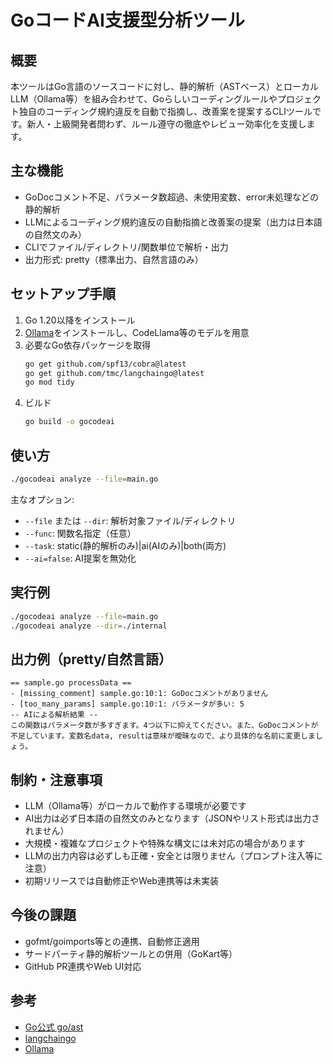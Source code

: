 # GoコードAI支援型分析ツール

## 概要

本ツールはGo言語のソースコードに対し、静的解析（ASTベース）とローカルLLM（Ollama等）を組み合わせて、Goらしいコーディングルールやプロジェクト独自のコーディング規約違反を自動で指摘し、改善案を提案するCLIツールです。新人・上級開発者問わず、ルール遵守の徹底やレビュー効率化を支援します。

## 主な機能

- GoDocコメント不足、パラメータ数超過、未使用変数、error未処理などの静的解析
- LLMによるコーディング規約違反の自動指摘と改善案の提案（出力は日本語の自然文のみ）
- CLIでファイル/ディレクトリ/関数単位で解析・出力
- 出力形式: pretty（標準出力、自然言語のみ）

## セットアップ手順

1. Go 1.20以降をインストール
2. [Ollama](https://ollama.com/)をインストールし、CodeLlama等のモデルを用意
3. 必要なGo依存パッケージを取得
   ```sh
   go get github.com/spf13/cobra@latest
   go get github.com/tmc/langchaingo@latest
   go mod tidy
   ```
4. ビルド
   ```sh
   go build -o gocodeai
   ```

## 使い方

```sh
./gocodeai analyze --file=main.go
```

主なオプション:
- `--file` または `--dir`: 解析対象ファイル/ディレクトリ
- `--func`: 関数名指定（任意）
- `--task`: static(静的解析のみ)|ai(AIのみ)|both(両方)
- `--ai=false`: AI提案を無効化

## 実行例

```sh
./gocodeai analyze --file=main.go
./gocodeai analyze --dir=./internal
```

## 出力例（pretty/自然言語）

```
== sample.go processData ==
- [missing_comment] sample.go:10:1: GoDocコメントがありません
- [too_many_params] sample.go:10:1: パラメータが多い: 5
-- AIによる解析結果 --
この関数はパラメータ数が多すぎます。4つ以下に抑えてください。また、GoDocコメントが不足しています。変数名data, resultは意味が曖昧なので、より具体的な名前に変更しましょう。
```

## 制約・注意事項

- LLM（Ollama等）がローカルで動作する環境が必要です
- AI出力は必ず日本語の自然文のみとなります（JSONやリスト形式は出力されません）
- 大規模・複雑なプロジェクトや特殊な構文には未対応の場合があります
- LLMの出力内容は必ずしも正確・安全とは限りません（プロンプト注入等に注意）
- 初期リリースでは自動修正やWeb連携等は未実装

## 今後の課題

- gofmt/goimports等との連携、自動修正適用
- サードパーティ静的解析ツールとの併用（GoKart等）
- GitHub PR連携やWeb UI対応

## 参考
- [Go公式 go/ast](https://pkg.go.dev/go/ast)
- [langchaingo](https://github.com/tmc/langchaingo)
- [Ollama](https://ollama.com/)
